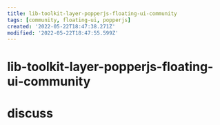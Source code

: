```yaml
---
title: lib-toolkit-layer-popperjs-floating-ui-community
tags: [community, floating-ui, popperjs]
created: '2022-05-22T18:47:38.271Z'
modified: '2022-05-22T18:47:55.599Z'
---
```


# lib-toolkit-layer-popperjs-floating-ui-community

# discuss

## 

## 

## 

